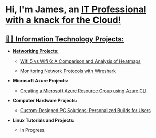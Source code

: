 <h1>Hi, I'm James, an <a href="http://linkedin.com/in/james-t-b75a081a8">IT Professional with a knack for the Cloud!</h1>




<h2>👨‍💻 Information Technology Projects:</h2>



- <b>Networking Projects:</b>

  - [Wifi 5 vs Wifi 6: A Comparison and Analysis of Heatmaps](https://github.com/JTTHEITGUY/Wifi-5-vs-Wifi-6-A-Comparison-and-Analysis-of-Heatmaps/tree/main)

  - [Monitoring Network Protocols with Wireshark](https://github.com/JTTHEITGUY/Monitoring-Network-Protocols-with-Wireshark)


- <b>Microsoft Azure Projects:</b>
  - [Creating a Microsoft Azure Resource Group using Azure CLI](https://github.com/JTTHEITGUY/Creating-a-Microsoft-Azure-Resource-Group-using-Azure-CLI)

- <b>Computer Hardware Projects:</b>
  - [Custom-Designed PC Solutions: Personalized Builds for Users](https://github.com/JTTHEITGUY/Computer-Hardware-Project-Custom-Designed-PC-Solutions-Personalized-Builds-for-Users.git)

- <b>Linux Tutorials and Projects:</b> 
  - In Progress.


<p align="center">
<br />

</p>



